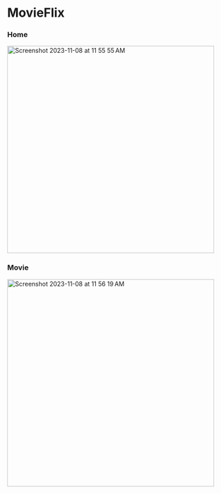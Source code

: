 # MovieFlix
<h3>Home</h3>
<img width="476" alt="Screenshot 2023-11-08 at 11 55 55 AM" src="https://github.com/Jayd-parmar/MovieFlix/assets/147722506/402b5e90-9303-47d1-88a8-9216d7462be1">

<h3>Movie</h3>
<img width="476" alt="Screenshot 2023-11-08 at 11 56 19 AM" src="https://github.com/Jayd-parmar/MovieFlix/assets/147722506/bb970a74-e962-45eb-913f-c2996f3734f4">
